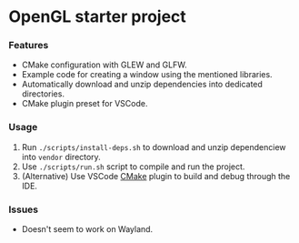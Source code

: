 # OpenGL starter project

### Features
* CMake configuration with GLEW and GLFW.
* Example code for creating a window using the mentioned libraries.
* Automatically download and unzip dependencies into dedicated directories.
* CMake plugin preset for VSCode.

### Usage
1. Run `./scripts/install-deps.sh` to download and unzip dependenciew into `vendor` directory.
2. Use `./scripts/run.sh` script to compile and run the project.
3. (Alternative) Use VSCode [CMake](https://marketplace.visualstudio.com/items?itemName=twxs.cmake) plugin to build and debug through the IDE.

### Issues
* Doesn't seem to work on Wayland.